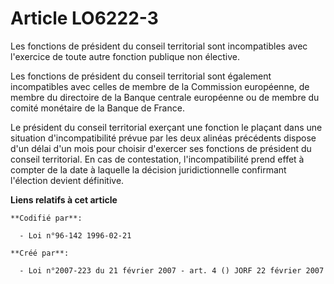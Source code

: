 # Article LO6222-3

Les fonctions de président du conseil territorial sont incompatibles avec l'exercice de toute autre fonction publique non
élective.

Les fonctions de président du conseil territorial sont également incompatibles avec celles de membre de la Commission
européenne, de membre du directoire de la Banque centrale européenne ou de membre du comité monétaire de la Banque de France.

Le président du conseil territorial exerçant une fonction le plaçant dans une situation d'incompatibilité prévue par les deux
alinéas précédents dispose d'un délai d'un mois pour choisir d'exercer ses fonctions de président du conseil territorial. En
cas de contestation, l'incompatibilité prend effet à compter de la date à laquelle la décision juridictionnelle confirmant
l'élection devient définitive.

**Liens relatifs à cet article**

	**Codifié par**:

	  - Loi n°96-142 1996-02-21

	**Créé par**:

	  - Loi n°2007-223 du 21 février 2007 - art. 4 () JORF 22 février 2007
